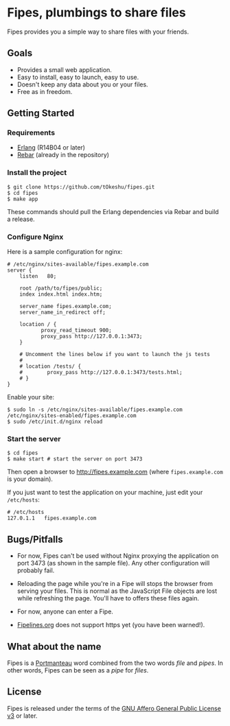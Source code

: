 # Fipes, plumbings to share files

Fipes provides you a simple way to share files with your friends.

## Goals

  - Provides a small web application.
  - Easy to install, easy to launch, easy to use.
  - Doesn't keep any data about you or your files.
  - Free as in freedom.

## Getting Started

### Requirements

  * [Erlang](http://www.erlang.org/download.html) (R14B04 or later)
  * [Rebar](https://github.com/basho/rebar) (already in the repository)

### Install the project

    $ git clone https://github.com/tOkeshu/fipes.git
    $ cd fipes
    $ make app

These commands should pull the Erlang dependencies via Rebar and build
a release.

### Configure Nginx

Here is a sample configuration for nginx:

    # /etc/nginx/sites-available/fipes.example.com
    server {
        listen   80;

        root /path/to/fipes/public;
        index index.html index.htm;

        server_name fipes.example.com;
        server_name_in_redirect off;

        location / {
               proxy_read_timeout 900;
               proxy_pass http://127.0.0.1:3473;
        }

        # Uncomment the lines below if you want to launch the js tests
        #
        # location /tests/ {
        #        proxy_pass http://127.0.0.1:3473/tests.html;
        # }
    }

Enable your site:

    $ sudo ln -s /etc/nginx/sites-available/fipes.example.com /etc/nginx/sites-enabled/fipes.example.com
    $ sudo /etc/init.d/nginx reload

### Start the server

    $ cd fipes
    $ make start # start the server on port 3473

Then open a browser to http://fipes.example.com (where
`fipes.example.com` is your domain).

If you just want to test the application on your machine, just edit
your `/etc/hosts`:

    # /etc/hosts
    127.0.1.1	fipes.example.com

## Bugs/Pitfalls

  * For now, Fipes can't be used without Nginx proxying the application on
    port 3473 (as shown in the sample file). Any other configuration will
    probably fail.

  * Reloading the page while you're in a Fipe will stops the browser
    from serving your files. This is normal as the JavaScript File
    objects are lost while refreshing the page. You'll have to offers
    these files again.

  * For now, anyone can enter a Fipe.

  * [Fipelines.org](http://fipelines.org) does not support https yet
    (you have been warned!).

## What about the name

Fipes is a [Portmanteau](http://en.wikipedia.org/wiki/Portmanteau)
word combined from the two words *file* and *pipes*. In other words,
Fipes can be seen as a *pipe* for *files*.

## License

Fipes is released under the terms of the
[GNU Affero General Public License v3](http://www.gnu.org/licenses/agpl-3.0.html)
or later.

